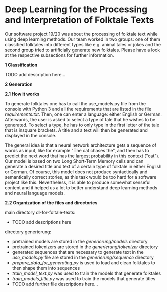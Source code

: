 # Deep Learning for the Processing and Interpretation of Folktale Texts

Our software project 19/20 was about the processing of folktale text while using deep learning methods. Our team worked in two groups: one of them classified folktales into different types like e.g. animal tales or jokes and the second group tried to artificially generate new folktales. Please have a look at the respective subsections for further information.

**1 Classification** 

TODO add description here...

**2 Generation**

**2.1 How it works**

To generate folktales one has to call the use_models.py file from the console with Python 3 and all the requirements that are listed in the file _requirements.txt_. Then, one can enter a language:  either English or German.  Afterwards, the user is asked to select a type of tale that he wishes to be generated.  To select a type, he has to only type in the first letter of the tale that is insquare brackets.  A title and a text will then be generated and displayed in the console.

The general idea is that a neural network architecture gets a sequence of words as input, like for example "The cat chases the", and then has to predict the next word that has the largest probability in this context ("cat"). Our model is based on two Long Short-Term Memory cells and can generate a desired title and text of a certain type of folktale in either English or German.
Of course, this model does not produce syntactically and semantically correct stories, as this task would be too hard for a software project like this. Nevertheless, it is able to produce somewhat senseful content and it helped us a lot to better understand deep learning methods and neural language models.

**2.2 Organization of the files and directories**

main directory dl-for-foltale-texts:

- TODO add descriptions here


directory generierung:

- pretrained models are stored in the _generierung/models_ directory
- pretrained tokenizers are stored in the _generierung/tokenizer_ directory
- generated sequences that are necessary to generate text in the _use_models.py_ file are stored in the _generierung/sequence_ directory
- _prepare_data_for_generating.py_ is used to load and clean folktales to then shape them into sequences
- _train_model_text.py_ was used to train the models that generate folktales
- _train_models_title.py_ was used to train the models that generate titles
- TODO add further file descriptions here...
